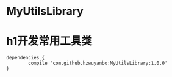 # MyUtilsLibrary
# h1开发常用工具类
	dependencies {
	        compile 'com.github.hzwuyanbo:MyUtilsLibrary:1.0.0'
	}
